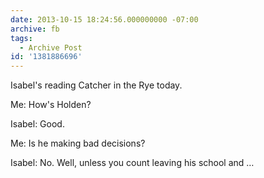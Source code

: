 ```yaml
---
date: 2013-10-15 18:24:56.000000000 -07:00
archive: fb
tags: 
  - Archive Post
id: '1381886696'
---
```


Isabel's reading Catcher in the Rye today.

Me: How's Holden?

Isabel: Good.

Me: Is he making bad decisions?

Isabel: No. Well, unless you count leaving his school and …
